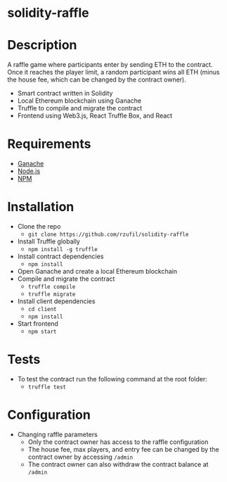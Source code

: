 # solidity-raffle

# Description
A raffle game where participants enter by sending ETH to the contract. Once it reaches the player limit, a random participant wins all ETH (minus the house fee, which can be changed by the contract owner). 

- Smart contract written in Solidity
- Local Ethereum blockchain using Ganache
- Truffle to compile and migrate the contract
- Frontend using Web3.js, React Truffle Box, and React


# Requirements
- [Ganache](https://trufflesuite.com/ganache/index.html)
- [Node.js](https://nodejs.org/en/)
- [NPM](https://www.npmjs.com/)

# Installation
- Clone the repo
    - `git clone https://github.com/rzufil/solidity-raffle`
- Install Truffle globally
    - `npm install -g truffle`
- Install contract dependencies
    - `npm install`
- Open Ganache and create a local Ethereum blockchain
- Compile and migrate the contract
    - `truffle compile`
    - `truffle migrate`
- Install client dependencies
    - `cd client`
    - `npm install`
- Start frontend
    - `npm start`

# Tests
- To test the contract run the following command at the root folder:
    - `truffle test`

# Configuration
- Changing raffle parameters
    - Only the contract owner has access to the raffle configuration
    - The house fee, max players, and entry fee can be changed by the contract owner by accessing `/admin`
    - The contract owner can also withdraw the contract balance at `/admin`